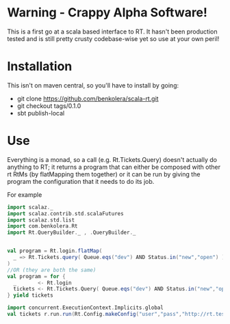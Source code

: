 Warning - Crappy Alpha Software!
================================

This is a first go at a scala based interface to RT. It hasn't been production
tested and is still pretty crusty codebase-wise yet so use at your own peril! 

Installation
============
This isn't on maven central, so you'll have to install by going:

* git clone https://github.com/benkolera/scala-rt.git
* git checkout tags/0.1.0
* sbt publish-local

Use
===
Everything is a monad, so a call (e.g. Rt.Tickets.Query) doesn't actually do
anything to RT; it returns a program that can either be composed with other
rt RtMs (by flatMapping them together) or it can be run by giving the program
the configuration that it needs to do its job.

For example

```scala
import scalaz._
import scalaz.contrib.std.scalaFutures
import scalaz.std.list
import com.benkolera.Rt
import Rt.QueryBuilder._ , .QueryBuilder._


val program = Rt.login.flatMap(
  _ => Rt.Tickets.query( Queue.eqs("dev") AND Status.in("new","open") )
)
//OR (they are both the same)
val program = for {
  _       <- Rt.login
  tickets <- Rt.Tickets.Query( Queue.eqs("dev") AND Status.in("new","open") )
} yield tickets

import concurrent.ExecutionContext.Implicits.global
val tickets r.run.run(Rt.Config.makeConfig("user","pass","http://rt.test.com","Australia/Brisbane"),Rt.emptyCookieJar)
```

